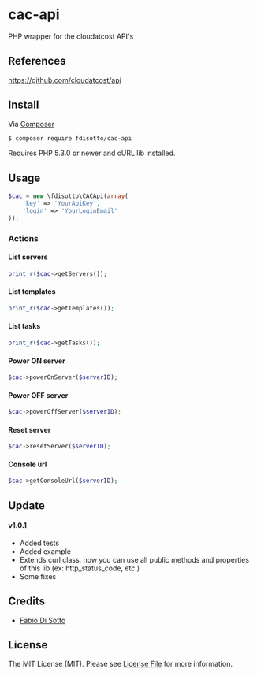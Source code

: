# cac-api
PHP wrapper for the cloudatcost API's

## References
https://github.com/cloudatcost/api

## Install
Via [Composer](https://getcomposer.org/)

```bash
$ composer require fdisotto/cac-api
```

Requires PHP 5.3.0 or newer and cURL lib installed.

## Usage

```php
$cac = new \fdisotto\CACApi(array(
    'key' => 'YourApiKey',
    'login' => 'YourLoginEmail'
));
```

### Actions
#### List servers
```php
print_r($cac->getServers());
```

#### List templates
```php
print_r($cac->getTemplates());
```

#### List tasks
```php
print_r($cac->getTasks());
```

#### Power ON server
```php
$cac->powerOnServer($serverID);
```

#### Power OFF server
```php
$cac->powerOffServer($serverID);
```

#### Reset server
```php
$cac->resetServer($serverID);
```

#### Console url
```php
$cac->getConsoleUrl($serverID);
```

## Update
#### v1.0.1
- Added tests
- Added example
- Extends curl class, now you can use all public methods and properties of this lib (ex: http_status_code, etc.)
- Some fixes

## Credits

- [Fabio Di Sotto](https://github.com/fdisotto)

## License

The MIT License (MIT). Please see [License File](LICENSE) for more information.
